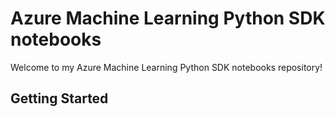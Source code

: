 # Azure Machine Learning Python SDK notebooks

Welcome to my Azure Machine Learning Python SDK notebooks repository!

## Getting Started
